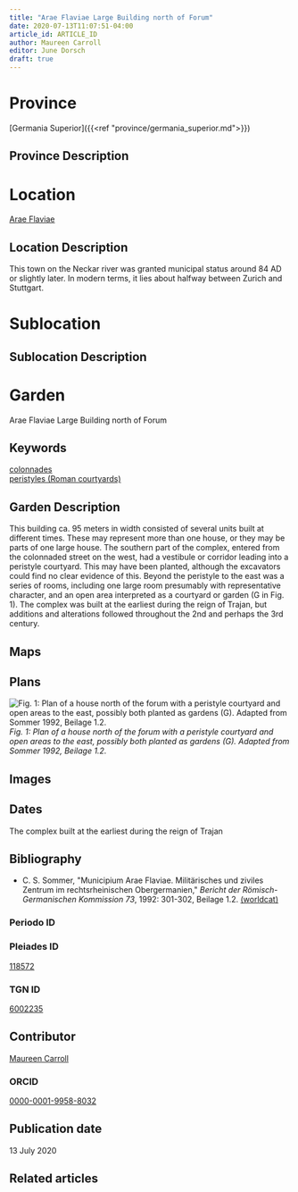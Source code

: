 ```yaml
---
title: "Arae Flaviae Large Building north of Forum"
date: 2020-07-13T11:07:51-04:00
article_id: ARTICLE_ID
author: Maureen Carroll
editor: June Dorsch
draft: true
---
```


# Province

[Germania Superior]({{<ref "province/germania_superior.md">}})  

## Province Description

<!-- DESCRIPTION -->


# Location

[Arae Flaviae](https://pleiades.stoa.org/places/118572)

## Location Description

This town on the Neckar river was granted municipal status around 84 AD or slightly later. In modern terms, it lies about halfway between Zurich and Stuttgart.

# Sublocation

<!--
[AREA WITHIN LOCATION, LIKE “PALATINE HILL”](GEOREFERENCE LINK)
A sublocation is any area larger than an individual garden, but located within a location. I would always try to include a link to a controlled vocabulary here if possible. This ID may well be different from the Garden ID, e.g., Pompeii versus a Garden in one of the houses which has its own Pleiades ID.
-->

## Sublocation Description

<!-- DESCRIPTION -->

# Garden

Arae Flaviae Large Building north of Forum

## Keywords

[colonnades](http://vocab.getty.edu/page/aat/300002613)  
[peristyles (Roman courtyards)](http://vocab.getty.edu/page/aat/300080971)

## Garden Description

This building ca. 95 meters in width consisted of several units built at different times. These may represent more than one house, or they may be parts of one large house. The southern part of the complex, entered from the colonnaded street on the west, had a vestibule or corridor leading into a peristyle courtyard. This may have been planted, although the excavators could find no clear evidence of this. Beyond the peristyle to the east was a series of rooms, including one large room presumably with representative character, and an open area interpreted as a courtyard or garden (G in Fig. 1). The complex was built at the earliest during the reign of Trajan, but additions and alterations followed throughout the 2nd and perhaps the 3rd century.

## Maps

<!--
![ALT_TEXT](IMG_URL)
*CAPTION*
-->

## Plans

![Fig. 1: Plan of a house north of the forum with a peristyle courtyard and open areas to the east, possibly both planted as gardens (G). Adapted from Sommer 1992, Beilage 1.2.](/images/EUR_GS_AraFla_Bnf_carroll.jpg)
*Fig. 1: Plan of a house north of the forum with a peristyle courtyard and open areas to the east, possibly both planted as gardens (G). Adapted from Sommer 1992, Beilage 1.2.*

## Images

<!--
![ALT_TEXT](IMG_URL)
*CAPTION*
-->

## Dates

The complex built at the earliest during the reign of Trajan

## Bibliography

* C. S. Sommer, "Municipium Arae Flaviae. Militärisches und ziviles Zentrum im rechtsrheinischen Obergermanien," *Bericht der Römisch-Germanischen Kommission 73*, 1992: 301-302, Beilage 1.2. [(worldcat)](WORLDCAT_LINK_URL)

### Periodo ID

<!-- [PERIODO_ID](https://pleiades.stoa.org/places/PLEIADES_ID) -->

### Pleiades ID

[118572](https://pleiades.stoa.org/places/118572)

### TGN ID

[6002235](http://vocab.getty.edu/page/tgn/6002235)

## Contributor

[Maureen Carroll](https://www.sheffield.ac.uk/archaeology/our-people/academic-staff/maureen-carroll)

### ORCID

[0000-0001-9958-8032](https://orcid.org/0000-0001-9958-8032)

## Publication date

13 July 2020

## Related articles

<!-- Links to other related articles. Leave blank for now -->
